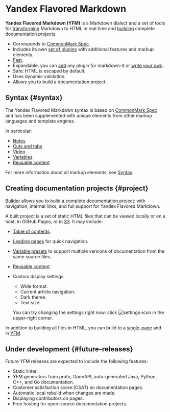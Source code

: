 # Yandex Flavored Markdown

**Yandex Flavored Markdown (YFM)** is a Markdown dialect and a set of tools for [transforming](./tools/transform/index.md) Markdown to HTML in real time and [building](./tools/docs/index.md) complete documentation projects.

* Corresponds to [CommonMark Spec](https://spec.commonmark.org/).
* Includes its own [set of plugins](./plugins/index.md) with additional features and markup elements.
* [Fast](https://www.npmjs.com/package/markdown-it#benchmark).
* Expandable: you can [add](./plugins/import.md) any plugin for markdown-it or [write your own](https://github.com/markdown-it/markdown-it/tree/master/docs).
* Safe: HTML is escaped by default.
* Uses dynamic validation.
* Allows you to build a documentation project.

## Syntax {#syntax}

The Yandex Flavored Markdown syntax is based on [CommonMark Spec](https://spec.commonmark.org/) and has been supplemented with unique elements from other markup languages and template engines.

In particular:

* [Notes](./syntax/notes.md)
* [Cuts and tabs](./syntax/cuts-tabs.md)
* [Video](./syntax/media.md#video)
* [Variables](./syntax/vars.md)
* [Reusable content](./project/includes.md)

For more information about all markup elements, see [Syntax](./syntax/index.md).

## Creating documentation projects {#project}

[Builder](./tools/docs/index.md) allows you to build a complete documentation project: with navigation, internal links, and full support for Yandex Flavored Markdown.

A built project is a set of static HTML files that can be viewed locally or on a host, in GitHub Pages, or in [S3](./tools/docs/publish-s3.md). It may include:

* [Table of contents](./project/toc.md).

* [Leading pages](./project/leading-page.md) for quick navigation.

* [Variable presets](./project/presets.md) to support multiple versions of documentation from the same source files.

* [Reusable content](./project/includes.md).

* Custom display settings:
    * Wide format.
    * Current article navigation.
    * Dark theme.
    * Text size.

  You can try changing the settings right now: click ![settings-icon](./_images/user-settings.png) in the upper-right corner.

In addition to building all files in HTML, you can build to a [single-page](./tools/docs/singlepage.md) and in [YFM](./tools/docs/build.md#yfm).

## Under development {#future-releases}

Future YFM releases are expected to include the following features:

* Static linter.
* YFM generators from proto, OpenAPI, auto-generated Java, Python, C++, and Go documentation.
* Customer satisfaction score (CSAT) on documentation pages.
* Automatic local rebuild when changes are made.
* Displaying contributors on pages.
* Free hosting for open-source documentation projects.
